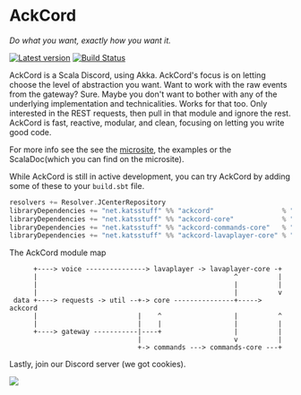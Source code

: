 # AckCord
*Do what you want, exactly how you want it.*

[![Latest version](https://index.scala-lang.org/katrix/ackcord/ackcord/latest.svg)](https://index.scala-lang.org/katrix/ackcord/ackcord) [![Build Status](https://travis-ci.com/Katrix/AckCord.svg?branch=master)](https://travis-ci.com/Katrix/AckCord)

AckCord is a Scala Discord, using Akka. AckCord's focus is on letting choose the level of abstraction you want. Want to work with the raw events from the gateway? Sure. Maybe you don't want to bother with any of the underlying implementation and technicalities. Works for that too. Only interested in the REST requests, then pull in that module and ignore the rest. AckCord is fast, reactive, modular, and clean, focusing on letting you write good code.

For more info see the see the [microsite](https://ackcord.katsstuff.net/), the examples or the ScalaDoc(which you can find on the microsite).

While AckCord is still in active development, you can try AckCord by adding some of these to your `build.sbt` file.
```scala
resolvers += Resolver.JCenterRepository
libraryDependencies += "net.katsstuff" %% "ackcord"                 % "0.12.0" //For high level API, includes all the other modules
libraryDependencies += "net.katsstuff" %% "ackcord-core"            % "0.12.0" //Low level core API
libraryDependencies += "net.katsstuff" %% "ackcord-commands-core"   % "0.12.0" //Low to mid level Commands API
libraryDependencies += "net.katsstuff" %% "ackcord-lavaplayer-core" % "0.12.0" //Low level lavaplayer API
```

The AckCord module map
```
      +----> voice ---------------> lavaplayer -> lavaplayer-core -+ 
      |                                                 ^          |   
      |                                                 |          |   
      |                                                 |          v   
 data +----> requests -> util --+-> core ---------------+-----> ackcord
      |                         |    ^                  |          ^   
      |                         |    |                  |          |
      +----> gateway -----------|----+                  |          |   
                                |                       v          |
                                +-> commands ---> commands-core ---+
```

Lastly, join our Discord server (we got cookies).

[![](https://discordapp.com/api/guilds/399373512072232961/embed.png?style=banner1)](https://discord.gg/5UH627u) 

